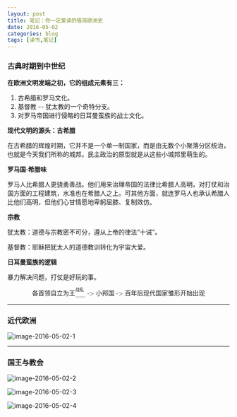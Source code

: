 ```yaml
---
layout: post
title: 笔记：你一定爱读的极简欧洲史
date: 2016-05-02
categories: blog
tags: [读书,笔记]
---
```



### 古典时期到中世纪

**在欧洲文明发端之初，它的组成元素有三：**

1. 古希腊和罗马文化。
2. 基督教 -- 犹太教的一个奇特分支。
3. 对罗马帝国进行侵略的日耳曼蛮族的战士文化。

**现代文明的源头：古希腊**

在古希腊的辉煌时期，它并不是一个单一制国家，而是由无数个小聚落分区统治，也就是今天我们所称的城邦。民主政治的原型就是从这些小城邦里萌生的。

**罗马国·希腊味**

罗马人比希腊人更骁勇善战。他们用来治理帝国的法律比希腊人高明，对打仗和治国方面的工程建筑，水准也在希腊人之上。可其他方面，就连罗马人也承认希腊人比他们高明，但他们心甘情愿地卑躬屈膝、复制效仿。

**宗教**

犹太教：道德与宗教密不可分，遵从上帝的律法“十诫”。

基督教：耶稣把犹太人的道德教训转化为宇宙大爱。

**日耳曼蛮族的逻辑**

暴力解决问题，打仗是好玩的事。

<math display="block">
    <msubsup><mi>各首领自立为王</mi> <mi>-------</mi> <mi>战乱</mi></msubsup>
    <mo>-></mo>
    <mi>小邦国</mi>
    <mo>-></mo>
    <mi>百年后现代国家雏形开始出现</mi>
</math>

---

### 近代欧洲

![image-2016-05-02-1](http://7xsv37.com1.z0.glb.clouddn.com/jijianouzhoushi1.jpg)

---

### 国王与教会

![image-2016-05-02-2](http://7xsv37.com1.z0.glb.clouddn.com/jijianouzhoushi2.jpg)


![image-2016-05-02-3](http://7xsv37.com1.z0.glb.clouddn.com/jijianouzhoushi4.jpg)


![image-2016-05-02-4](http://7xsv37.com1.z0.glb.clouddn.com/jijianouzhoushi3.jpg)